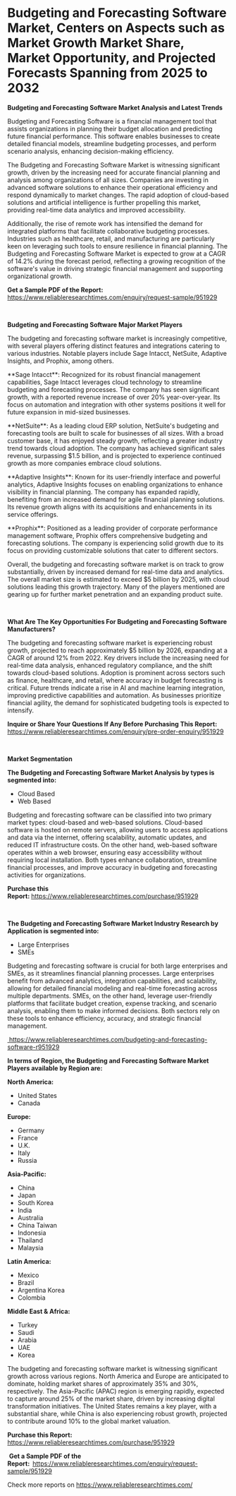 <p><h1>Budgeting and Forecasting Software Market, Centers on Aspects such as Market Growth Market Share, Market Opportunity, and Projected Forecasts Spanning from 2025 to 2032</h1></p><p><strong>Budgeting and Forecasting Software Market Analysis and Latest Trends</strong></p>
<p><p>Budgeting and Forecasting Software is a financial management tool that assists organizations in planning their budget allocation and predicting future financial performance. This software enables businesses to create detailed financial models, streamline budgeting processes, and perform scenario analysis, enhancing decision-making efficiency.</p><p>The Budgeting and Forecasting Software Market is witnessing significant growth, driven by the increasing need for accurate financial planning and analysis among organizations of all sizes. Companies are investing in advanced software solutions to enhance their operational efficiency and respond dynamically to market changes. The rapid adoption of cloud-based solutions and artificial intelligence is further propelling this market, providing real-time data analytics and improved accessibility.</p><p>Additionally, the rise of remote work has intensified the demand for integrated platforms that facilitate collaborative budgeting processes. Industries such as healthcare, retail, and manufacturing are particularly keen on leveraging such tools to ensure resilience in financial planning. The Budgeting and Forecasting Software Market is expected to grow at a CAGR of 14.2% during the forecast period, reflecting a growing recognition of the software's value in driving strategic financial management and supporting organizational growth.</p></p>
<p><strong>Get a Sample PDF of the Report:&nbsp;</strong> <a href="https://www.reliableresearchtimes.com/enquiry/request-sample/951929?utm_campaign=2669&utm_medium=2&utm_source=Github&utm_content=ia&utm_term=06032025&utm_id=budgeting-and-forecasting-software">https://www.reliableresearchtimes.com/enquiry/request-sample/951929</a></p>
<p>&nbsp;</p>
<p><strong>Budgeting and Forecasting Software Major Market Players</strong></p>
<p><p>The budgeting and forecasting software market is increasingly competitive, with several players offering distinct features and integrations catering to various industries. Notable players include Sage Intacct, NetSuite, Adaptive Insights, and Prophix, among others.</p><p>**Sage Intacct**: Recognized for its robust financial management capabilities, Sage Intacct leverages cloud technology to streamline budgeting and forecasting processes. The company has seen significant growth, with a reported revenue increase of over 20% year-over-year. Its focus on automation and integration with other systems positions it well for future expansion in mid-sized businesses.</p><p>**NetSuite**: As a leading cloud ERP solution, NetSuite's budgeting and forecasting tools are built to scale for businesses of all sizes. With a broad customer base, it has enjoyed steady growth, reflecting a greater industry trend towards cloud adoption. The company has achieved significant sales revenue, surpassing $1.5 billion, and is projected to experience continued growth as more companies embrace cloud solutions.</p><p>**Adaptive Insights**: Known for its user-friendly interface and powerful analytics, Adaptive Insights focuses on enabling organizations to enhance visibility in financial planning. The company has expanded rapidly, benefiting from an increased demand for agile financial planning solutions. Its revenue growth aligns with its acquisitions and enhancements in its service offerings.</p><p>**Prophix**: Positioned as a leading provider of corporate performance management software, Prophix offers comprehensive budgeting and forecasting solutions. The company is experiencing solid growth due to its focus on providing customizable solutions that cater to different sectors. </p><p>Overall, the budgeting and forecasting software market is on track to grow substantially, driven by increased demand for real-time data and analytics. The overall market size is estimated to exceed $5 billion by 2025, with cloud solutions leading this growth trajectory. Many of the players mentioned are gearing up for further market penetration and an expanding product suite.</p></p>
<p>&nbsp;</p>
<p><strong>What Are The Key Opportunities For Budgeting and Forecasting Software Manufacturers?</strong></p>
<p><p>The budgeting and forecasting software market is experiencing robust growth, projected to reach approximately $5 billion by 2026, expanding at a CAGR of around 12% from 2022. Key drivers include the increasing need for real-time data analysis, enhanced regulatory compliance, and the shift towards cloud-based solutions. Adoption is prominent across sectors such as finance, healthcare, and retail, where accuracy in budget forecasting is critical. Future trends indicate a rise in AI and machine learning integration, improving predictive capabilities and automation. As businesses prioritize financial agility, the demand for sophisticated budgeting tools is expected to intensify.</p></p>
<p><strong>Inquire or Share Your Questions If Any Before Purchasing This Report:</strong> <a href="https://www.reliableresearchtimes.com/enquiry/pre-order-enquiry/951929?utm_campaign=2669&utm_medium=2&utm_source=Github&utm_content=ia&utm_term=06032025&utm_id=budgeting-and-forecasting-software">https://www.reliableresearchtimes.com/enquiry/pre-order-enquiry/951929</a></p>
<p>&nbsp;</p>
<p><strong>Market Segmentation</strong></p>
<p><strong>The Budgeting and Forecasting Software Market Analysis by types is segmented into:</strong></p>
<p><ul><li>Cloud Based</li><li>Web Based</li></ul></p>
<p><p>Budgeting and forecasting software can be classified into two primary market types: cloud-based and web-based solutions. Cloud-based software is hosted on remote servers, allowing users to access applications and data via the internet, offering scalability, automatic updates, and reduced IT infrastructure costs. On the other hand, web-based software operates within a web browser, ensuring easy accessibility without requiring local installation. Both types enhance collaboration, streamline financial processes, and improve accuracy in budgeting and forecasting activities for organizations.</p></p>
<p><strong>Purchase this Report:&nbsp;</strong><a href="https://www.reliableresearchtimes.com/purchase/951929?utm_campaign=2669&utm_medium=2&utm_source=Github&utm_content=ia&utm_term=06032025&utm_id=budgeting-and-forecasting-software">https://www.reliableresearchtimes.com/purchase/951929</a></p>
<p>&nbsp;</p>
<p><strong>The Budgeting and Forecasting Software Market Industry Research by Application is segmented into:</strong></p>
<p><ul><li>Large Enterprises</li><li>SMEs</li></ul></p>
<p><p>Budgeting and forecasting software is crucial for both large enterprises and SMEs, as it streamlines financial planning processes. Large enterprises benefit from advanced analytics, integration capabilities, and scalability, allowing for detailed financial modeling and real-time forecasting across multiple departments. SMEs, on the other hand, leverage user-friendly platforms that facilitate budget creation, expense tracking, and scenario analysis, enabling them to make informed decisions. Both sectors rely on these tools to enhance efficiency, accuracy, and strategic financial management.</p></p>
<p><a href="https://www.reliableresearchtimes.com/budgeting-and-forecasting-software-r951929?utm_campaign=2669&utm_medium=2&utm_source=Github&utm_content=ia&utm_term=06032025&utm_id=budgeting-and-forecasting-software">&nbsp;https://www.reliableresearchtimes.com/budgeting-and-forecasting-software-r951929</a></p>
<p><strong>In terms of Region, the Budgeting and Forecasting Software Market Players available by Region are:</strong></p>
<p>
    <p> <strong> North America: </strong>
        <ul>
            <li>United States</li>
            <li>Canada</li>
        </ul>
        </p> 
    <p> <strong> Europe: </strong>
        <ul>
            <li>Germany</li>
            <li>France</li>
            <li>U.K.</li>
            <li>Italy</li>
            <li>Russia</li>
        </ul>
        </p> 
    <p> <strong> Asia-Pacific: </strong>
        <ul>
            <li>China</li>
            <li>Japan</li>
            <li>South Korea</li>
            <li>India</li>
            <li>Australia</li>
            <li>China Taiwan</li>
            <li>Indonesia</li>
            <li>Thailand</li>
            <li>Malaysia</li>
        </ul>
        </p> 
    <p> <strong> Latin America: </strong>
        <ul>
            <li>Mexico</li>
            <li>Brazil</li>
            <li>Argentina Korea</li>
            <li>Colombia</li>
        </ul>
        </p> 
    <p> <strong> Middle East & Africa: </strong>
        <ul>
            <li>Turkey</li>
            <li>Saudi</li>
            <li>Arabia</li>
            <li>UAE</li>
            <li>Korea</li>
        </ul>
    </p>
    </p>
<p><p>The budgeting and forecasting software market is witnessing significant growth across various regions. North America and Europe are anticipated to dominate, holding market shares of approximately 35% and 30%, respectively. The Asia-Pacific (APAC) region is emerging rapidly, expected to capture around 25% of the market share, driven by increasing digital transformation initiatives. The United States remains a key player, with a substantial share, while China is also experiencing robust growth, projected to contribute around 10% to the global market valuation.</p></p>
<p><strong>Purchase this Report: </strong><a href="https://www.reliableresearchtimes.com/purchase/951929?utm_campaign=2669&utm_medium=2&utm_source=Github&utm_content=ia&utm_term=06032025&utm_id=budgeting-and-forecasting-software">https://www.reliableresearchtimes.com/purchase/951929</a></p>
<p>&nbsp;<strong>Get a Sample PDF of the Report:&nbsp;&nbsp;</strong><a href="https://www.reliableresearchtimes.com/enquiry/request-sample/951929?utm_campaign=2669&utm_medium=2&utm_source=Github&utm_content=ia&utm_term=06032025&utm_id=budgeting-and-forecasting-software">https://www.reliableresearchtimes.com/enquiry/request-sample/951929</a></p>
<p><strong></strong></p>
<p>Check more reports on <a href="https://www.reliableresearchtimes.com/?utm_campaign=2669&utm_medium=2&utm_source=Github&utm_content=ia&utm_term=06032025&utm_id=budgeting-and-forecasting-software">https://www.reliableresearchtimes.com/</a></p>